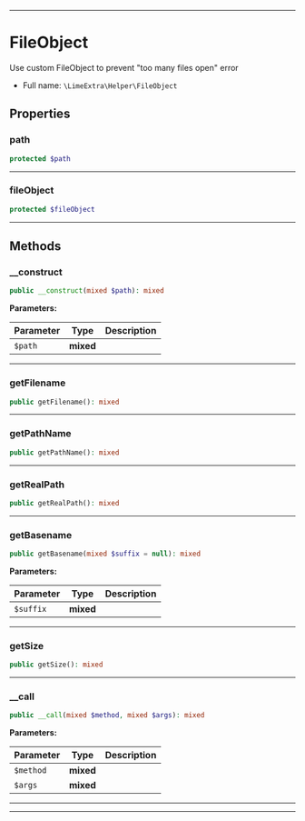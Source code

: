 ***

# FileObject

Use custom FileObject to prevent "too many files open" error



* Full name: `\LimeExtra\Helper\FileObject`



## Properties


### path



```php
protected $path
```






***

### fileObject



```php
protected $fileObject
```






***

## Methods


### __construct



```php
public __construct(mixed $path): mixed
```








**Parameters:**

| Parameter | Type | Description |
|-----------|------|-------------|
| `$path` | **mixed** |  |




***

### getFilename



```php
public getFilename(): mixed
```











***

### getPathName



```php
public getPathName(): mixed
```











***

### getRealPath



```php
public getRealPath(): mixed
```











***

### getBasename



```php
public getBasename(mixed $suffix = null): mixed
```








**Parameters:**

| Parameter | Type | Description |
|-----------|------|-------------|
| `$suffix` | **mixed** |  |




***

### getSize



```php
public getSize(): mixed
```











***

### __call



```php
public __call(mixed $method, mixed $args): mixed
```








**Parameters:**

| Parameter | Type | Description |
|-----------|------|-------------|
| `$method` | **mixed** |  |
| `$args` | **mixed** |  |




***


***

